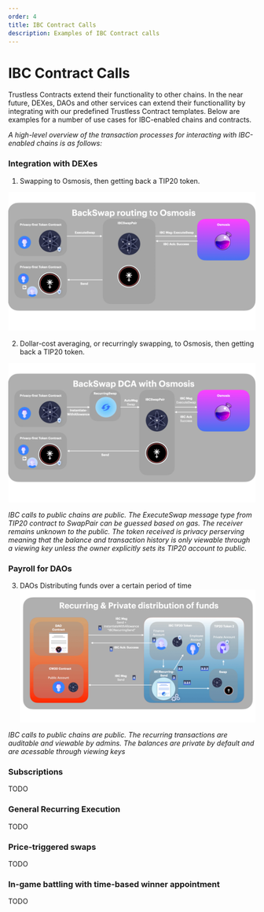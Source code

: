 ```yaml
---
order: 4
title: IBC Contract Calls
description: Examples of IBC Contract calls
---
```


# IBC Contract Calls

Trustless Contracts extend their functionality to other chains. In the near future, DEXes, DAOs and other services can extend their functionallity by integrating with our predefined Trustless Contract templates. Below are examples for a number of use cases for IBC-enabled chains and contracts.


*A high-level overview of the transaction processes for interacting with IBC-enabled chains is as follows:*

### Integration with DEXes
1. Swapping to Osmosis, then getting back a TIP20 token. 



![osmo](../images/osmo1.png)

2. Dollar-cost averaging, or recurringly swapping, to Osmosis, then getting back a TIP20 token.

![recurring](../images/osmo2.png)

*IBC calls to public chains are public. The ExecuteSwap message type from TIP20 contract to SwapPair can be guessed based on gas. The receiver remains unknown to the public. The token received is privacy perserving meaning that the balance and transaction history is only viewable through a viewing key unless the owner explicitly sets its TIP20 account to public.*

### Payroll for DAOs
3. DAOs Distributing funds over a certain period of time
![hr](../images/hr1.png)

*IBC calls to public chains are public. The recurring transactions are auditable and viewable by admins. The balances are private by default and are acessable through viewing keys*


### Subscriptions
TODO

### General Recurring Execution
TODO

### Price-triggered swaps
TODO

### In-game battling with time-based winner appointment
TODO